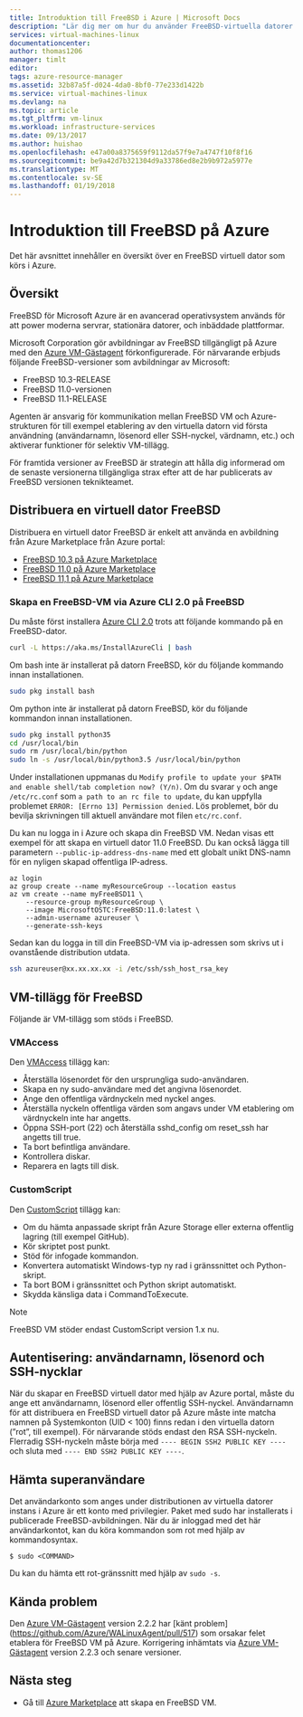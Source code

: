 ```yaml
---
title: Introduktion till FreeBSD i Azure | Microsoft Docs
description: "Lär dig mer om hur du använder FreeBSD-virtuella datorer på Azure"
services: virtual-machines-linux
documentationcenter: 
author: thomas1206
manager: timlt
editor: 
tags: azure-resource-manager
ms.assetid: 32b87a5f-d024-4da0-8bf0-77e233d1422b
ms.service: virtual-machines-linux
ms.devlang: na
ms.topic: article
ms.tgt_pltfrm: vm-linux
ms.workload: infrastructure-services
ms.date: 09/13/2017
ms.author: huishao
ms.openlocfilehash: e47a00a8375659f9112da57f9e7a4747f10f8f16
ms.sourcegitcommit: be9a42d7b321304d9a33786ed8e2b9b972a5977e
ms.translationtype: MT
ms.contentlocale: sv-SE
ms.lasthandoff: 01/19/2018
---
```

# <a name="introduction-to-freebsd-on-azure"></a>Introduktion till FreeBSD på Azure
Det här avsnittet innehåller en översikt över en FreeBSD virtuell dator som körs i Azure.

## <a name="overview"></a>Översikt
FreeBSD för Microsoft Azure är en avancerad operativsystem används för att power moderna servrar, stationära datorer, och inbäddade plattformar.

Microsoft Corporation gör avbildningar av FreeBSD tillgängligt på Azure med den [Azure VM-Gästagent](https://github.com/Azure/WALinuxAgent/) förkonfigurerade. För närvarande erbjuds följande FreeBSD-versioner som avbildningar av Microsoft:

- FreeBSD 10.3-RELEASE
- FreeBSD 11.0-versionen
- FreeBSD 11.1-RELEASE

Agenten är ansvarig för kommunikation mellan FreeBSD VM och Azure-strukturen för till exempel etablering av den virtuella datorn vid första användning (användarnamn, lösenord eller SSH-nyckel, värdnamn, etc.) och aktiverar funktioner för selektiv VM-tillägg.

För framtida versioner av FreeBSD är strategin att hålla dig informerad om de senaste versionerna tillgängliga strax efter att de har publicerats av FreeBSD versionen teknikteamet.

## <a name="deploying-a-freebsd-virtual-machine"></a>Distribuera en virtuell dator FreeBSD
Distribuera en virtuell dator FreeBSD är enkelt att använda en avbildning från Azure Marketplace från Azure portal:

- [FreeBSD 10.3 på Azure Marketplace](https://azure.microsoft.com/marketplace/partners/microsoft/freebsd103/)
- [FreeBSD 11.0 på Azure Marketplace](https://azure.microsoft.com/marketplace/partners/microsoft/freebsd110/)
- [FreeBSD 11,1 på Azure Marketplace](https://azuremarketplace.microsoft.com/marketplace/apps/Microsoft.FreeBSD111)

### <a name="create-a-freebsd-vm-through-azure-cli-20-on-freebsd"></a>Skapa en FreeBSD-VM via Azure CLI 2.0 på FreeBSD
Du måste först installera [Azure CLI 2.0](https://docs.microsoft.com/cli/azure/get-started-with-azure-cli) trots att följande kommando på en FreeBSD-dator.

```bash 
curl -L https://aka.ms/InstallAzureCli | bash
```

Om bash inte är installerat på datorn FreeBSD, kör du följande kommando innan installationen. 

```bash
sudo pkg install bash
```

Om python inte är installerat på datorn FreeBSD, kör du följande kommandon innan installationen. 

```bash
sudo pkg install python35
cd /usr/local/bin 
sudo rm /usr/local/bin/python 
sudo ln -s /usr/local/bin/python3.5 /usr/local/bin/python
```

Under installationen uppmanas du `Modify profile to update your $PATH and enable shell/tab completion now? (Y/n)`. Om du svarar `y` och ange `/etc/rc.conf` som `a path to an rc file to update`, du kan uppfylla problemet `ERROR: [Errno 13] Permission denied`. Lös problemet, bör du bevilja skrivningen till aktuell användare mot filen `etc/rc.conf`.

Du kan nu logga in i Azure och skapa din FreeBSD VM. Nedan visas ett exempel för att skapa en virtuell dator 11.0 FreeBSD. Du kan också lägga till parametern `--public-ip-address-dns-name` med ett globalt unikt DNS-namn för en nyligen skapad offentliga IP-adress. 

```azurecli
az login 
az group create --name myResourceGroup --location eastus
az vm create --name myFreeBSD11 \
    --resource-group myResourceGroup \
    --image MicrosoftOSTC:FreeBSD:11.0:latest \
    --admin-username azureuser \
    --generate-ssh-keys
```

Sedan kan du logga in till din FreeBSD-VM via ip-adressen som skrivs ut i ovanstående distribution utdata. 

```bash
ssh azureuser@xx.xx.xx.xx -i /etc/ssh/ssh_host_rsa_key
```   

## <a name="vm-extensions-for-freebsd"></a>VM-tillägg för FreeBSD
Följande är VM-tillägg som stöds i FreeBSD.

### <a name="vmaccess"></a>VMAccess
Den [VMAccess](https://github.com/Azure/azure-linux-extensions/tree/master/VMAccess) tillägg kan:

* Återställa lösenordet för den ursprungliga sudo-användaren.
* Skapa en ny sudo-användare med det angivna lösenordet.
* Ange den offentliga värdnyckeln med nyckel anges.
* Återställa nyckeln offentliga värden som angavs under VM etablering om värdnyckeln inte har angetts.
* Öppna SSH-port (22) och återställa sshd_config om reset_ssh har angetts till true.
* Ta bort befintliga användare.
* Kontrollera diskar.
* Reparera en lagts till disk.

### <a name="customscript"></a>CustomScript
Den [CustomScript](https://github.com/Azure/azure-linux-extensions/tree/master/CustomScript) tillägg kan:

* Om du hämta anpassade skript från Azure Storage eller externa offentlig lagring (till exempel GitHub).
* Kör skriptet post punkt.
* Stöd för infogade kommandon.
* Konvertera automatiskt Windows-typ ny rad i gränssnittet och Python-skript.
* Ta bort BOM i gränssnittet och Python skript automatiskt.
* Skydda känsliga data i CommandToExecute.

> [!NOTE]
> FreeBSD VM stöder endast CustomScript version 1.x nu.  

## <a name="authentication-user-names-passwords-and-ssh-keys"></a>Autentisering: användarnamn, lösenord och SSH-nycklar
När du skapar en FreeBSD virtuell dator med hjälp av Azure portal, måste du ange ett användarnamn, lösenord eller offentlig SSH-nyckel.
Användarnamn för att distribuera en FreeBSD virtuell dator på Azure måste inte matcha namnen på Systemkonton (UID < 100) finns redan i den virtuella datorn (”rot”, till exempel).
För närvarande stöds endast den RSA SSH-nyckeln. Flerradig SSH-nyckeln måste börja med `---- BEGIN SSH2 PUBLIC KEY ----` och sluta med `---- END SSH2 PUBLIC KEY ----`.

## <a name="obtaining-superuser-privileges"></a>Hämta superanvändare
Det användarkonto som anges under distributionen av virtuella datorer instans i Azure är ett konto med privilegier. Paket med sudo har installerats i publicerade FreeBSD-avbildningen.
När du är inloggad med det här användarkontot, kan du köra kommandon som rot med hjälp av kommandosyntax.

```
$ sudo <COMMAND>
```

Du kan du hämta ett rot-gränssnitt med hjälp av `sudo -s`.

## <a name="known-issues"></a>Kända problem
Den [Azure VM-Gästagent](https://github.com/Azure/WALinuxAgent/) version 2.2.2 har [känt problem] (https://github.com/Azure/WALinuxAgent/pull/517) som orsakar felet etablera för FreeBSD VM på Azure. Korrigering inhämtats via [Azure VM-Gästagent](https://github.com/Azure/WALinuxAgent/) version 2.2.3 och senare versioner. 

## <a name="next-steps"></a>Nästa steg
* Gå till [Azure Marketplace](https://azure.microsoft.com/marketplace/partners/microsoft/freebsd110/) att skapa en FreeBSD VM.
